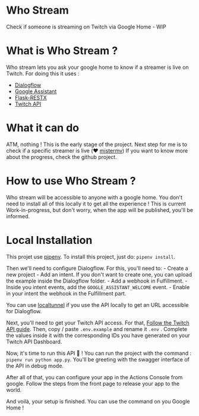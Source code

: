 # Who Stream

Check if someone is streaming on Twitch via Google Home - WIP

# What is Who Stream ?

Who stream lets you ask your google home to know if a streamer is live on Twitch.
For doing this it uses :

- [Dialogflow](https://dialogflow.com/)
- [Google Assistant](https://developers.google.com/assistant)
- [Flask-RESTX](https://github.com/python-restx/flask-restx)
- [Twitch API](https://dev.twitch.tv/)

# What it can do

ATM, nothing ! This is the early stage of the project.
Next step for me is to check if a specific streamer is live (❤️ [mistermv](https://www.twitch.tv/mistermv))
If you want to know more about the progress, check the github project.

# How to use Who Stream ?

Who stream will be accessible to anyone with a google home.
You don't need to install all of this locally it to get all the experience !
This is current Work-in-progress, but don't worry, when the app will be published,
you'll be informed.

# Local Installation

This projet use [pipenv](https://pipenv.readthedocs.io/en/latest/).
To install this project, just do: `pipenv install`.

Then we'll need to configure Dialogflow. For this, you'll need to: - Create a new project - Add an intent. If you don't want to create one, you can upload the example inside the Dialogflow folder. - Add a webhook in Fulfillment. - Inside you intent events, add the `GOOGLE_ASSISTANT_WELCOME` event. - Enable in your intent the webhook in the Fulfillment part.

You can use [localtunnel](https://localtunnel.github.io/www/) if you use the API locally
to get an URL accessible for Dialogflow.

Next, you'll need to get your Twitch API access. For that,
[Follow the Twitch API guide](https://dev.twitch.tv/docs/api#step-1-setup).
Then, copy / paste `.env.example` and rename it `.env` . Complete the values inside
it with the corresponding IDs you have generated on your Twitch API Dashboard.

Now, it's time to run this API 🥳 !
You can run the project with the command : `pipenv run python app.py`.
You'll be greeting with the swagger interface of the API in debug mode.

After all of that, you can configure your app in the Actions Console from google.
Follow the steps from the front page to release your app to the world.

And voilà, your setup is finished. You can use the command on you Google Home !
